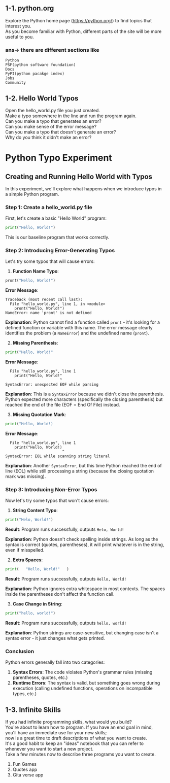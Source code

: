 

## 1-1. python.org
Explore the Python home page (https://python.org/) to find topics that interest you. <br/>
As you become familiar with Python, different parts of the site will be more useful to you.<br/>

### ans-> there are different sections like
    Python
    PSF(python software foundation)
    Docs
    PyPI(python pacakge index)
    Jobs
    Community

## 1-2. Hello World Typos
Open the hello_world.py file you just created.<br/>
Make a typo somewhere in the line and run the program again.<br/>
Can you make a typo that generates an error? <br/>
Can you make sense of the error message? <br/>
Can you make a typo that doesn't generate an error?<br/>
Why do you think it didn't make an error?<br/>

  # Python Typo Experiment

## Creating and Running Hello World with Typos

In this experiment, we'll explore what happens when we introduce typos in a simple Python program.

### Step 1: Create a hello_world.py file

First, let's create a basic "Hello World" program:

```python
print("Hello, World!")
```

This is our baseline program that works correctly.

### Step 2: Introducing Error-Generating Typos

Let's try some typos that will cause errors:

1. **Function Name Typo**:
```python
pront("Hello, World!")
```

**Error Message**:
```
Traceback (most recent call last):
  File "hello_world.py", line 1, in <module>
    pront("Hello, World!")
NameError: name 'pront' is not defined
```

**Explanation**: Python cannot find a function called `pront` - it's looking for a defined function or variable with this name. The error message clearly identifies the problem (a `NameError`) and the undefined name (`pront`).

2. **Missing Parenthesis**:
```python
print("Hello, World!"
```

**Error Message**:
```
  File "hello_world.py", line 1
    print("Hello, World!"
                        ^
SyntaxError: unexpected EOF while parsing
```

**Explanation**: This is a `SyntaxError` because we didn't close the parenthesis. Python expected more characters (specifically the closing parenthesis) but reached the end of the file (EOF = End Of File) instead.

3. **Missing Quotation Mark**:
```python
print("Hello, World!)
```

**Error Message**:
```
  File "hello_world.py", line 1
    print("Hello, World!)
                         ^
SyntaxError: EOL while scanning string literal
```

**Explanation**: Another `SyntaxError`, but this time Python reached the end of line (EOL) while still processing a string (because the closing quotation mark was missing).

### Step 3: Introducing Non-Error Typos

Now let's try some typos that won't cause errors:

1. **String Content Typo**:
```python
print("Helo, World!")
```

**Result**: Program runs successfully, outputs `Helo, World!`

**Explanation**: Python doesn't check spelling inside strings. As long as the syntax is correct (quotes, parentheses), it will print whatever is in the string, even if misspelled.

2. **Extra Spaces**:
```python
print(   "Hello, World!"   )
```

**Result**: Program runs successfully, outputs `Hello, World!`

**Explanation**: Python ignores extra whitespace in most contexts. The spaces inside the parentheses don't affect the function call.

3. **Case Change in String**:
```python
print("hello, world!")
```

**Result**: Program runs successfully, outputs `hello, world!`

**Explanation**: Python strings are case-sensitive, but changing case isn't a syntax error - it just changes what gets printed.

### Conclusion

Python errors generally fall into two categories:

1. **Syntax Errors**: The code violates Python's grammar rules (missing parentheses, quotes, etc.)
2. **Runtime Errors**: The syntax is valid, but something goes wrong during execution (calling undefined functions, operations on incompatible types, etc.)

## 1-3. Infinite Skills
If you had infinite programming skills, what would you build?<br/>
You're about to learn how to program. If you have an end goal in mind, <br/>
you'll have an immediate use for your new skills; <br/>
now is a great time to draft descriptions of what you want to create.<br/>
It's a good habit to keep an "ideas" notebook that you can refer to whenever you want to start a new project.<br/>
Take a few minutes now to describe three programs you want to create.<br/>

1. Fun Games
2. Quotes app
3. Gita verse app


